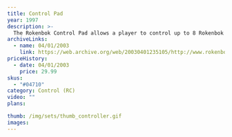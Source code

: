 ```yaml
---
title: Control Pad
year: 1997
description: >-
  The Rokenbok Control Pad allows a player to control up to 8 Rokenbok RC vehicles with the easy function and precision control buttons. Each Rokenbok Command Deck can support up to 4 Control Pads/Players. Includes one Control Pad. Requires Start Set.
archiveLinks:
  - name: 04/01/2003
    link: https://web.archive.org/web/20030401235105/http://www.rokenbok.com/catalog/pd_bb_control_pad.html
priceHistory:
  - date: 04/01/2003
    price: 29.99
skus:
  - "#04710"
category: Control (RC)
video: ""
plans:

thumb: /img/sets/thumb_controller.gif
images:
---
```

